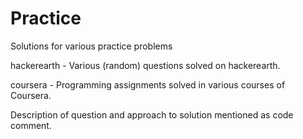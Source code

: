# Practice
Solutions for various practice problems

hackerearth - Various (random) questions solved on hackerearth.

coursera - Programming assignments solved in various courses of Coursera. 

Description of question and approach to solution mentioned as code comment.
